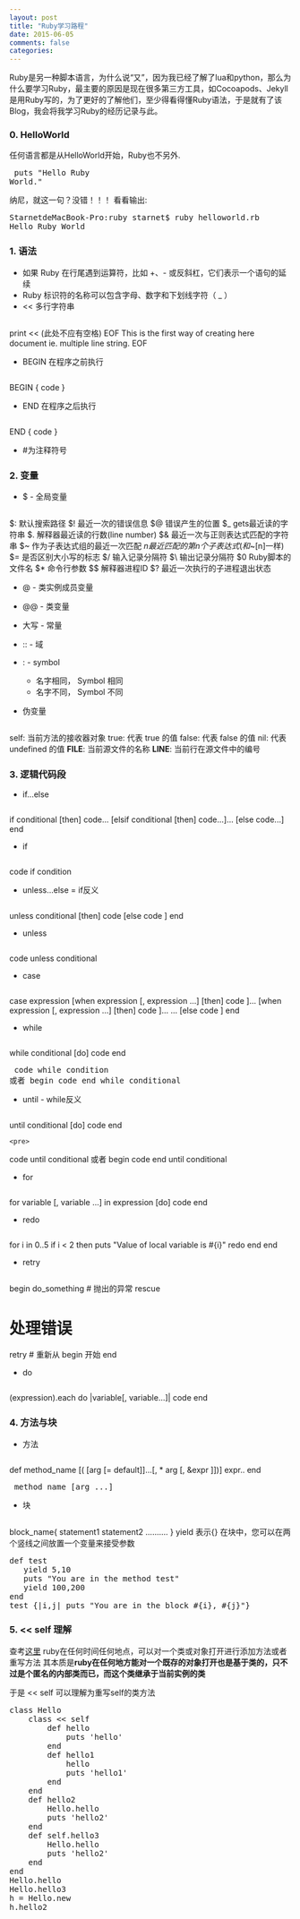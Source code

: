 ```yaml
---
layout: post
title: "Ruby学习路程"
date: 2015-06-05
comments: false
categories: 
---
```

Ruby是另一种脚本语言，为什么说“又”，因为我已经了解了lua和python，那么为什么要学习Ruby，最主要的原因是现在很多第三方工具，如Cocoapods、Jekyll是用Ruby写的，为了更好的了解他们，至少得看得懂Ruby语法，于是就有了该Blog，我会将我学习Ruby的经历记录与此。

### 0. HelloWorld
任何语言都是从HelloWorld开始，Ruby也不另外.
	<pre>
puts "Hello Ruby World."
</pre>
纳尼，就这一句？没错！！！ 看看输出:
<pre>
StarnetdeMacBook-Pro:ruby starnet$ ruby helloworld.rb 
Hello Ruby World
</pre>

### 1. 语法
* 如果 Ruby 在行尾遇到运算符，比如 +、- 或反斜杠，它们表示一个语句的延续
* Ruby 标识符的名称可以包含字母、数字和下划线字符（ _ ）
* << 多行字符串
	<pre>
print << (此处不应有空格) EOF
    This is the first way of creating
    here document ie. multiple line string.
EOF</pre>

* BEGIN 在程序之前执行
	<pre>
BEGIN {
   code
}</pre>

* END 在程序之后执行
	<pre>
END {
   code
}</pre>

* \#为注释符号

### 2. 变量
* $ - 全局变量
	<pre>
$: 默认搜索路径
$! 最近一次的错误信息
$@ 错误产生的位置
$_ gets最近读的字符串
$. 解释器最近读的行数(line number)
$& 最近一次与正则表达式匹配的字符串
$~ 作为子表达式组的最近一次匹配
$n 最近匹配的第n个子表达式(和$~[n]一样)
$= 是否区别大小写的标志
$/ 输入记录分隔符
$\ 输出记录分隔符
$0 Ruby脚本的文件名
$* 命令行参数
$$ 解释器进程ID
$? 最近一次执行的子进程退出状态</pre>

* @ - 类实例成员变量
* @@ - 类变量
* 大写 - 常量
* :: - 域
* : - symbol
	* 名字相同， Symbol 相同
	* 名字不同， Symbol 不同

* 伪变量
	<pre>
self: 当前方法的接收器对象
true: 代表 true 的值
false: 代表 false 的值
nil: 代表 undefined 的值
__FILE__: 当前源文件的名称
__LINE__: 当前行在源文件中的编号</pre>

### 3. 逻辑代码段
* if...else
	<pre>
if conditional [then]
	  code...
[elsif conditional [then]
	  code...]...
[else
	  code...]
end
</pre>

* if
	<pre>
code if condition
</pre>

* unless...else = if反义
	<pre>
unless conditional [then]
   code
[else
   code ]
end
</pre>

* unless
	<pre>
code unless conditional
</pre>

* case
	<pre>
case expression
[when expression [, expression ...] [then]
   code ]...
[when expression [, expression ...] [then]
   code ]...
...
[else
   code ]
end
</pre>

* while
	<pre>
while conditional [do]
   code
end
</pre>
	<pre>
code while condition
或者
begin 
  code 
end while conditional
</pre>

* until - while反义
	<pre>
until conditional [do]
   code
end
</pre>

	<pre>
code until conditional
或者
begin
   code
end until conditional
</pre>

* for
	<pre>
for variable [, variable ...] in expression [do]
   code
end
</pre>

* redo
	<pre>
for i in 0..5
   if i < 2 then
      puts "Value of local variable is #{i}"
      redo
   end
end
</pre>

* retry
	<pre>
begin
   do_something # 抛出的异常
rescue
   # 处理错误
   retry  # 重新从 begin 开始
end
</pre>

* do
	<pre>
(expression).each do |variable[, variable...]| code end
</pre>

### 4. 方法与块
* 方法
	<pre>
def method_name [( [arg [= default]]...[, * arg [, &expr ]])]
   expr..
end
</pre>
	<pre>
method_name [arg ...]
</pre>

* 块
	<pre>
block_name{
   statement1
   statement2
   ..........
}
</pre>
yield 表示{}
在块中，您可以在两个竖线之间放置一个变量来接受参数
<pre>
def test
   yield 5,10
   puts "You are in the method test"
   yield 100,200
end
test {|i,j| puts "You are in the block #{i}, #{j}"}
</pre>

### 5. << self 理解
查考[这里](http://blog.csdn.net/lyx2007825/article/details/10089115)
ruby在任何时间任何地点，可以对一个类或对象打开进行添加方法或者重写方法 其本质是**ruby在任何地方能对一个既存的对象打开也是基于类的，只不过是个匿名的内部类而已，而这个类继承于当前实例的类**

于是 << self 可以理解为重写self的类方法
<pre>
class Hello
    class << self
        def hello
            puts 'hello'
        end
        def hello1
            hello
            puts 'hello1'
        end
    end  
    def hello2 
        Hello.hello
        puts 'hello2'
    end
    def self.hello3
        Hello.hello
        puts 'hello2'
    end
end
Hello.hello
Hello.hello3
h = Hello.new
h.hello2
</pre>
